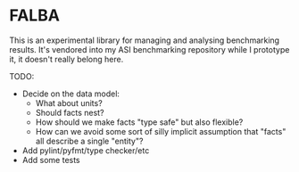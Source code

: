# FALBA

This is an experimental library for managing and analysing benchmarking results.
It's vendored into my ASI benchmarking repository while I prototype it, it
doesn't really belong here.

TODO:

- Decide on the data model:
  - What about units?
  - Should facts nest?
  - How should we make facts "type safe" but also flexible?
  - How can we avoid some sort of silly implicit assumption that "facts" all
    describe a single "entity"?
- Add pylint/pyfmt/type checker/etc
- Add some tests